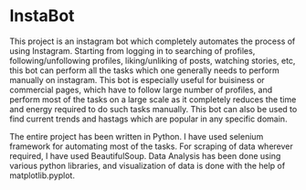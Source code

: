 # InstaBot

This project is an instagram bot which completely automates the process of using Instagram.
Starting from logging in to searching of profiles, following/unfollowing profiles, liking/unliking of posts, watching stories, etc,
this bot can perform all the tasks which one generally needs to perform manually on instagram.
This bot is especially useful for buisiness or commercial pages, which have to follow large number of profiles, and perform most of the 
tasks on a large scale as it completely reduces the time and energy required to do such tasks manually. This bot can also be used to find current trends and hastags which are popular in any specific domain. 

The entire project has been written in Python. I have used selenium framework for automating most of the tasks. For scraping of data wherever required, I have used BeautifulSoup.
Data Analysis has been done using various python libraries, and visualization of data is done with the help of matplotlib.pyplot.
